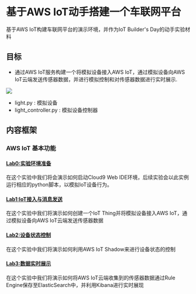# 基于AWS IoT动手搭建一个车联网平台
基于AWS IoT构建车联网平台的演示环境，并作为IoT Builder's Day的动手实验材料

## 目标
- 通过AWS IoT服务构建一个将模拟设备接入AWS IoT，通过模拟设备向AWS IoT云端发送传感器数据，并进行模拟控制和对传感器数据进行实时展示.

![](./md_image/diagram-lab02.jpg)
- light.py : 模拟设备
- light_controller.py : 模拟设备控制器

## 内容框架
### AWS IoT 基本功能

#### [Lab0:实验环境准备](docs/00_cloud9.md)
在这个实验中我们将会演示如何启动Cloud9 Web IDE环境，后续实验会以此实例运行相应的python脚本，以模拟IoT设备行为。

#### [Lab1:IoT接入与消息发送](docs/01_connect_publish.md)
在这个实验中我们将演示如何创建一个IoT Thing并将模拟设备接入AWS IoT，通过模拟设备向AWS IoT云端发送传感器数据

#### [Lab2:设备状态控制](docs/02_control.md)
在这个实验中我们将演示如何利用AWS IoT Shadow来进行设备状态的控制

#### [Lab3:数据实时展示](docs/03_data_visualize.md)
在这个实验中我们将演示如何将AWS IoT云端收集到的传感器数据通过Rule Engine保存至ElasticSearch中，并利用Kibana进行实时展现
